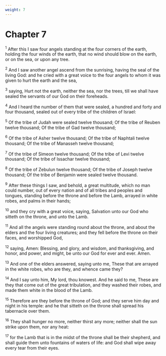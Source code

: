 ```yaml
---
weight: 7
---
```


# Chapter 7

<sup>1</sup> After this I saw four angels standing at the four corners of the earth, holding the four winds of the earth, that no wind should blow on the earth, or on the sea, or upon any tree. 

<sup>2</sup> And I saw another angel ascend from the sunrising, having the seal of the living God: and he cried with a great voice to the four angels to whom it was given to hurt the earth and the sea, 

<sup>3</sup> saying, Hurt not the earth, neither the sea, nor the trees, till we shall have sealed the servants of our God on their foreheads. 

<sup>4</sup> And I heard the number of them that were sealed, a hundred and forty and four thousand, sealed out of every tribe of the children of Israel: 

<sup>5</sup> Of the tribe of Judah were sealed twelve thousand; Of the tribe of Reuben twelve thousand; Of the tribe of Gad twelve thousand; 

<sup>6</sup> Of the tribe of Asher twelve thousand; Of the tribe of Naphtali twelve thousand; Of the tribe of Manasseh twelve thousand; 

<sup>7</sup> Of the tribe of Simeon twelve thousand; Of the tribe of Levi twelve thousand; Of the tribe of Issachar twelve thousand; 

<sup>8</sup> Of the tribe of Zebulun twelve thousand; Of the tribe of Joseph twelve thousand; Of the tribe of Benjamin were sealed twelve thousand. 

<sup>9</sup> After these things I saw, and behold, a great multitude, which no man could number, out of every nation and of all tribes and peoples and tongues, standing before the throne and before the Lamb, arrayed in white robes, and palms in their hands; 

<sup>10</sup> and they cry with a great voice, saying, Salvation unto our God who sitteth on the throne, and unto the Lamb. 

<sup>11</sup> And all the angels were standing round about the throne, and about the elders and the four living creatures; and they fell before the throne on their faces, and worshipped God, 

<sup>12</sup> saying, Amen: Blessing, and glory, and wisdom, and thanksgiving, and honor, and power, and might, be unto our God for ever and ever. Amen. 

<sup>13</sup> And one of the elders answered, saying unto me, These that are arrayed in the white robes, who are they, and whence came they? 

<sup>14</sup> And I say unto him, My lord, thou knowest. And he said to me, These are they that come out of the great tribulation, and they washed their robes, and made them white in the blood of the Lamb. 

<sup>15</sup> Therefore are they before the throne of God; and they serve him day and night in his temple: and he that sitteth on the throne shall spread his tabernacle over them. 

<sup>16</sup> They shall hunger no more, neither thirst any more; neither shall the sun strike upon them, nor any heat: 

<sup>17</sup> for the Lamb that is in the midst of the throne shall be their shepherd, and shall guide them unto fountains of waters of life: and God shall wipe away every tear from their eyes. 


